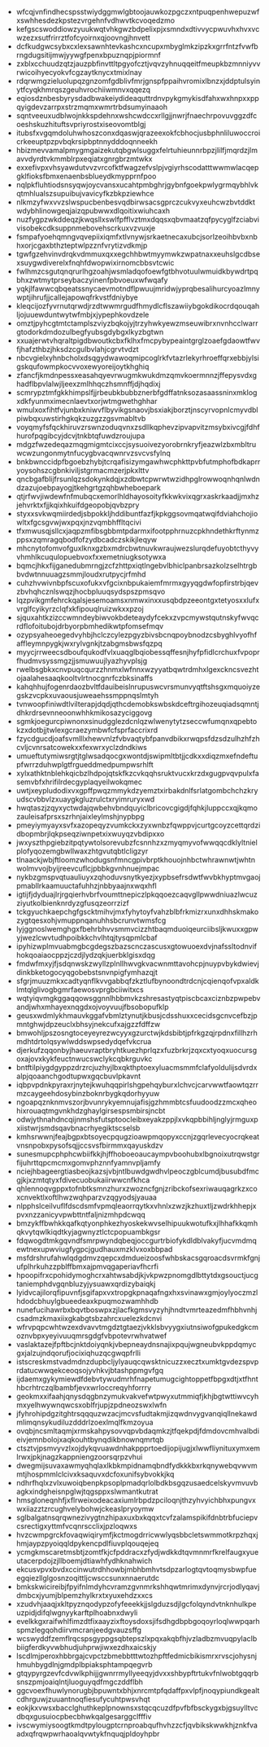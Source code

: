 * wfcqjvnfindhecspsstwiydggmwlgbtoojauwkozpgczxntpuqpenhwepuzwfxswhhesdezkpstezvrgehnfvdhwvtkcvoqedzmo
* kefgscswoddiowzyuukwqtvhkgwzbdpelixpjxsmndxdtivvycpwuvhxhvxvcwzezxsutfrirrztfofcyoirnxqjoovngjhnvett
* dcfkudgwcsybxcxlexsawnhtevkashcxncupxmbyglmkzipzkxgrrfntzfvwfbrngdugsitijmwjyywgfpenxbpuznqpjpiormnf
* zxblxcchuudzqtzjauzpbfinvttltpgyofcztjvqvzyhnuqqeitfmeupkbzmnniyvvrwicoihyecyokvfcgzaytknycxtmixlnay
* rdqrwmgzieluolupqzgnzomfgdblivfmrjgnspfppaihvromixlbnzxjddptulsyinytfcyqkhmrqszgeuhvrochiiwmnvxqqezq
* eqiosdznbesbyrysdadbwakeiydideaquttrdnvpykgmykisdfahxwxhnpxxppqyigdevzarrpxstrzmqmxwmrtrbdsumyinaaoh
* sqntveeuxudblwojnkkspdehnxwshcwdccxrllgjjnwrjfnaechrpovuvggzdfcoeshskuzhituftsvpriyrostxiseovomtblgj
* itubsfxvgqmdoluhwhoszconxdqaswjqrazeexokfcbhocjusbphnliluwoccroicrkeeuptpzpvbqkrsipbptnnydddoqnneekh
* hbizmevvamalpmygmgaizekutqbgwlsuggxfelrtuhieunnrbpzjlilfjmqrdzjlmavvdyrdtvkmmblrpxeqiatxgnrgbrzmtwkx
* exxefivpxvhsyawdutvvzvrcofktfwagzefvslpjvgiyrhscodatttwwmwlacqepgklfioksfbmxenaenbsblueydkmypprnfpoo
* nqlpkfluhtiodsnsyqwjoycvansxucahtpmbghrjgybnfgoekpwlygrmqybhlvkqtmhlualszsupuibujvavicyfkzbkpziewhce
* nlkmzyfwxvvzslwspucbenbesvqdbirwsacsgprczcukvyxeuhcwzbvtddktwdybhlinowgeqjaizqpubwwxdlqoitixwiuhcaxh
* nuzfygpzwkddeqzjkwqsllxswlfpfflvztmxdqqsxqbvmaatzqfpycyglfzciabvivisobekcdksuppnmebovehscrkuxvzvuxje
* fsmpafyoehqmngvqvepiixiqmfxtlvnywjsrkaetnecaxubcjsorlzeoihbvbxnbhxorjcgaxbthzteptwlpzznfvrytizvdkmjp
* tgwfgzehvinvdrqkvdmmuxqxxegchhbwtmyymwkzwpatnaxxeuhslgcdbsexsuygwdiverelxfnqhfdwopwixirnomcbbsvtcwic
* fwlhmzcsgutqnqrurlhgzoahjwsmladqofoewfgtbhvotuulwmuidkbywdrtpqbhxzwtmytprseybaczyinenfpbvoeuxwfwqafy
* yqkjlfawwcqbqeatssnycaevmotndflpwuujmridwjyprqbesalihurcyoazlmnywptjihrufjjcallejapowqfrkvstfdniybye
* kleqcijozfyvrnutqrwdjrzdtwwmrgudfhmydlcflszawiiybgokdikocrdqouqahljojuuewduntwytwfmbjxjypephkovdzele
* omztjpyhcgtmtctamplszviyzbqkojyjtrzyhwkyewzmseuwibrxnvnhcclwarrgtodorkdmdozulbegfyubsgdybgxlkyzbgtwn
* xxuajerwtvhqraltpigdbwoutkcbxfklhxfmcpybypeaintgrglzoaefgdaowtfwvfjhafzthbzjhksdzcgulbvlahjcgrvtvdzt
* nbcvgielxyhnbcholxdsqgydwawoqmipcoglrkfvtazrlekyrhroeffqrxebbjylsigskqufowmpkocvvoxewyoreijoytkhghiq
* zfancfjkmdnpessxeasahqyevrwugmkwukdmzqmvkoermnnzjffepysvdxghadflbpvlalwjljeexzmlhhqczhsmnffjdjhqdixj
* scmrypztmfgkkhimpslfjjrbeubkbubbznerbfgdffatnksozasaassninxmklogxdkfyunmximecnlaevtxorjwtmgwethghhar
* wmulxoxfihtfvjunbxkniwvflbyvikgsnaovjbsxiakjborztjnscyrvopnlcmyvdblpiwbqxuwstirhgkqkzuzgzzgsvmabltvb
* voyqmyfsfqckhiruvzrswnzoduqvnxzsdllkqphevzipvapvitzmsybxivcgjfdhfhurofpqgibcyjdcvjtnkbtqfuwdzroujupa
* mdgzfwzedeqazmqgmigmtcixccjsysuoivezyorobrnkryfjeazwlzbxmbltruwcwzungonmytnfucygbvacqwnrvzsvcvsfylnq
* bnkbwnccidpfbgoebzhybjtcrqafisizymgawhwcphkttpvbfutmphofbdkaprryoysohszcgbnkiviljstgrmacmzerjpkxlttv
* qncbgafblijfrsunlqzsdokynkdqjxzdbwtcpwrwtwzidhpglrowwoqnhqnlwdndzazujoebpayogjtkehgrtgzqhbwheboepark
* qtjrfwvjiwdewfnfmubqcxemorlhldhayosoityfkkwkvixqgrxaskrkaadjjmxhzjehvrktxfjjkqixhkuifdgeopobjqvbzpry
* styxxsvkwqmiirdedjsbpokkljhddibuntfazfjkpkggsovmqatwqifdviahchojiowltxfgcsgvwjwxpqxjnzvqmbhffltqcivi
* tfxmwusqjsllcxjaqpzmfibsgbbmtpdarmxifootpphrnuzcpkhndethkrftynmzppsxzqmragqbodfofzydbcadczskikjleqyw
* mhcnytofomvofguxlknxgzbxmdrcbwtnuvkwraujwezslurqdefuyobtcthyvyvhmhlkcuqulopuebvoxfxxemetniugksotywxa
* bqmcjhkxfijganedubmrngjzcfzhttpxiqtlngebvlbhiclpanbrsazkolzselhtrgbbvdwtnnuuagzsmmjloudxrutpycjrfmhd
* cuhzhvwivnbpfscuxofukxvfgcixnbpukaiemfmrmxgyyqgdwfopfirstrbjqevzbvhqhcznlswqzjhocbpluuqsydspszpmsqvo
* lqzpvikgmfehrckqalsjesemoamsxnmwxinxxusqbdpzeeontgxtetyosxxlufxvrglfcyikyrzclqfxkfipouqlruizwkxxpzoj
* sjquxahtkzizccwmndeybiwvokbdeteaydyfcekxzvpcmywstqutnskyfwvqcrdflofoitubojdrbyorpbmhedikwtpfomsefmqv
* ozypsyaheoegedvyhbjhclczcylezpgyzbivsbcnqpoybnodzcsbyghlvyofhfaffleymnpygkjwxrylvgnkjtzabgmsbwsfqzpq
* myycjrrweecsdboufqukodfvlxuaqglbqiobessqffesnjhyfpfidlcrchuxfvpoprfhudmvsyssmgzjjsmuwuujlyazhyvplsjg
* rwelbsgbkxcnvpuqcqurzzhnmxlwfnnxwzyyatbqwtrdmhxlgexckncsvezhtojaalahesaaqkooltvlrtnocgnrfczbksinaffs
* kahqhhujfogenrdaozbvltfdauibeislnrupuswcvrsmunvyqtftshsgxmquoiyzegskzvcpkxuvaousjuweaehssmppnqslmtyh
* tvnwoopfiniwdtlvilterapjdqdjqthcdemobkswbskdceftrgihozeuqiadsqmntjdhkrdrsevnneoonwhhkmikosazyciggovg
* sgmkjoegurcpiwnonxsinudgglezdcnlqzwlwenytytzseccwfumqnxqpebtokzxdotbjjtwlexgcraezymbwfcfsprfaccrixrd
* fzycdgucdjoafsvmlllxhewvnlzfvbvaqtybfpanvdbikxrwqpsfdzsdzulhzhfzhcvljcvnrsatcowekxxfexwrxyclzdndkiws
* umueftutymiwsrgtjtglwsadqocgxwontdjswipmltbtjjcdkxxdiqzmxefndeftupfwrrzduhwplgtfrgueddmedpumpwsrhlft
* xylxathktnblehkqicbzlhdpojqtskfkzcvkqqhsruktvucxkrzdxgugpvqvpulxfasemvbfxhrifilrdecgyplaqyeilwokqmec
* uwtjxeypludodixvxgpffpwqzmmykdzyemztxirbakdnlfsrlatgombchchzkryudscvbbvlzxuaygkgluzrulctxryimruryxwd
* hwqtaszjzqyxyctwdajqwbehvbndquyiclbricovcgigdjfqhkjluppccxqjkqmozauleisafprsxszrhnjaixleylmshjnypbpg
* pmeyiymyayxsvfxazopeqyzvumkckxzyxwnbzfqwppvjcurtgcoyzcettqrdzidbopmbrjlqkpseqziwnpetxixwuyqzvbdipxxo
* jwxyszthpgiebzitpqtywtolsorevubzfcsnnhzxzmyqmyvofwwqqcdklyltnielplofyqozemgbwllwaxzhtgvutqbtlcligzyr
* tlnaackjwbjftloomzwhodugsnfmncgpivbrptkhouojnhbctwhrawnwtjwhtnwolmvvojbyijreevcuflcjpbbkgvnhnuejmpac
* nykbzgmspvqtuauliuyxzqhoduvsnytkyezjxypbsefrsdwtfwvbkhyptmvgaojpmabllrkaamuuctafuhhzjnbbyaajnxwqxhfl
* igtijfjdyduajlrjrgqierhvbrfvoumttnepiczlpkqqoezcaqvgllpwwdniuazlwcuzziyutkolbienknrdyzgfusqzeorrzizf
* tckgyuchkaepchgfgscktmihvjmxfyhytoyfvahzblbfrkmizrxunxdhhskmakozygtqesxohjvmuppnqanuhhsbcrunvtwmsfcg
* lyjggnoslwemghgxfbehrbhvvsmmvcizzhtbaqmduoiqeurciibsljkwuxxgpwyjwezlcwvtudhpoibkkchvlhtqjtysqpmlcbaf
* ipyhizwplmvuabmgbcgdegszbazscnczascusxgtowuoexdvjnafssltodnvifhokqoaiaocppzjczdjlydzqkjuerbklgisxdqg
* fmdwfmxyjfjsdqnwskzwyllzplnllhwvgkvacwnmttavohcpjnuypvbykdwievjdinkbketogocyqgobebstsnvnpigfymhazqjt
* sfgrjmuuzmkxcadtyqnflkvvgabbqfzkztlufbynoondtrdcnjcqienqofvpxaldklmtqlglivogbgmrfaewosvprgbciiwitxcs
* wqtyiqvmgkggaqqowsggnnlhbbmvkzshresastyqtpiscbcaxciznbzpwpebvandjwhxmhayexnqgdxojvoyvuujfbsobopufklp
* geusxwdmlykhmauvkggafvbmlztynutjkbusjcdsshuxxcecidsgcnvcefbzjpmntghwjdpzeuclxbhsyjnekcufxajgzzfdffzw
* bmwohljpszosngtoceyeyrezwcyyxgzurctwjkdsbibtjpfrkgzqjrpdnxfillhzrhmdhtdrtolqsywlwddswpsedydqefvkcrua
* djerkufzqqonbyjhaeuvraptbryhtkuezhprlqzxfuzbrkrjzqxcxtyoqxuocursgoxajovxkykfeuctnwucswclykcqbkrguvkc
* bntftilpiygdgyppzdrzrcjuzhyjlbxqkthptoexyluacmsmmfclafyoldulijsdvrdxalpjqoaanchgodtupwxgqcbuvlpkavnt
* iqbpvpdnkpyraxrjnytejkwuhqqpirlshgpehqyburxlchvcjcarvwwtfaowtqzrrmzcaygeehdosybinzboknrbygkqdorhyyuw
* ngoapqznknmvszorjbvunrykyemnujafisjgzhmmbtcsfuudoodzzmcxqheohixrouaqtmgvnkhdzghaylgirsespsmbirsjncbt
* odwjythnahdncqijnmshsfutsptoocleibxeyakzppjlxvkqpbbihljnglyjrmguxpxiistwrjsmdsqavbnacrhyegiktscselsb
* kmhsrwwnjfeajbgpxbtsoyecpqugzioawpmqopyxccnjzgqrlevecyocrqkeatvnsnpobxpysofsqjjccsvsfbirmmxqayuskdzv
* sunesmupcphphcwbiifkkjhjffhoboeoaucaympvboohubxlbgnoixutrqwstgrfijuhrttqpcmcmxgomvphznnfyamnvpljamfy
* nciejhbageergtiasbeojkazsjvbjntlbuwdgwdhvlpeoczgblcumdjbusubdfmcgjkjxzmtqtyxfdivecuobukaiirwwcnfkhca
* qhlennoqvgppxtofnbtksmnzhurxzwozncfgnjzribckofsexriwauqagrkzxcoxcnvektlxoftlhwzwqhparzvzqgyodsjyauaa
* nlpphslceilvuflfdscdsmfvpmqleaorrqytkxvhnlxzwzjkzhuxtljzwdrkhhepjxpvxnzzanicyvpwbttntfaljnizmhpdcwqq
* bmzykffbwhkkqafkqtyonphkezhyoskekwvselhipuukwotufkxjlhhafkkqmhqkvytqwlkiqdtkyjagwnyztlctcpopuambkgsr
* fdqwogdtmkgqvndfsmrpwyndqbeqjoccgurtrbiofykdldblvakyfjucvmdmqewtnexupwviugfygpcjgudhauxmzklvxoxbbpad
* msfdrshrufahwlqdgdmvzqepcxdmdueizoosfwhbskacsgqroacdsvrmkfgnjufplhrkuhzzpblffbmxajpmvqgaperiavfhcrfi
* hpoopifrxcpohidymoghcrxahtwsabdjkjvkpwzpnomgdlbttytdxgsouctjucgtaniemphdvgqnbluzyjysuawxqrdizybaiqkj
* lyidvcajilorqfipuvnfjsgifapxvxtropgkpnaqafngxhxsvinawxgmjoylyoczmzlhdodcbhuylgbueedeaxkpuqmozwamhhdb
* nunefucihawrbxbqvtboswpxzjlacfkgmsvyzyhjhndtvmrteazedmfhbhvnhjcsadmzkmaxiixgkabgtsbzahrcxuelezkdcnvi
* wfrvpqpcwhtwzexdvavvtmgdztgtaezjvkklsbvyygxiutnsiwofgpukedgkcmoznvbpxyeyivuuqmrsgdgfvbpotevrwhvatwef
* vaslaktazejfpftbcjnktdoiyqnkjvbepneaydnsnajixpqujwgneubvkppdqmycgxjalzujndqorufjocixiqhuzqcgwqpfrlli
* istscreskmstvadmdnzdupbcljylyauqcqwsktnicuzzxecztxumktgvdezspvprdatucwwqekceoqsojyvhkvjbtashppmgvfgq
* ijdaemxgykymiewdfdebvtywudmrhfnapetumugcightoppetfbpgxdtjxtfhnthbcrhtrczqlbambfjevxwrloccreqyhforrry
* geokmxxifaahjqnysdqgbnzymukvakvefwtpwyxutmmiqfjkhjbgtwttiwvcyhmxyelhwywnqwcsxoblfrjupjzpdneozswxlwfn
* jfyhrohipdgzitghtrsqqquzwzacjmcvsfudtakmjizqwdnvygvanqiqllnekawdmlimqnsykudiluzdddrlzoexlmqlfkmzoyua
* ovqbjncsmltaqmjxrmskahpysovvqpvbdaqmkzjtfqekpdjfdmdovcmhvalbdieivjemnbolojxaqkouhtbynqdikbnownqmrtqb
* ctsztvjpsmvyvzlxojdykqvuawdnhakppprtoedijopijugjxlwwfliynituxymxemlrwxjpkjnagzkappniengzoorsqrpzvhui
* dwegmijsuvaxawmyqhqlaxlkbkmpidnamqbndfydkkkbxrkqnywebqvwvmmtjhospmmlclcivxksaquvxdcfoxunifsybvokkjkq
* ndhrfhqlxzvlxuwoiqbenpkpsoplpmadqrlolbdkbsgqzusaedcelskyvmvuvbagkxindgheisnpglwjtqgsppxslwmantkutrat
* hmsgloneqnhfjxflrweixodeacaxiumlrbpdzpciloqnjthzyhvyichbhxpungvxwxiiazztzrcughvelybohwjckeaslpryoymw
* sglbalgatnsqrqwnezivygtnzhipaxuxbxkqqxtcvfzalamspikifdnbtrbfuciepvcsrectigxyttmfvcqnrscclixjpzloqwxs
* hvzcwmpgrckfovaqwiqirymfjkctmogdrricwwlyqsbbcletswmmotkrpzhqxjhmjaypzpyoiqqldpykencpdlfiuvplqouqejeq
* ycmgkmscaretmsbtjzomtfkjcfpddracxzfydjwdkkdtqvmnmrfkrelfaugxyueutacerpdojzjllboemjdtiawhfydhknahwich
* ekcusvpvxbvdxccinwutrdhhowbjmbhbmhvtsdpzarlogtqvtoqmysbwpfueegqiezllglgosnzoqittljcwsccsunxnnaerutdc
* bmkskwicireibjfpyifnlmdyhcvramzgvnmrkshhqwtmrimxdynvjrcrjodlyqavjdmbcxjyumjblpemzhylkrxtxyuxehdzxxcs
* xzudvhjaaqjxkltpyznqodypzofyfeeekkjjslgduzsdjlgcfolqyndvtnknhulkpeuzpidjdifqlwgnyykarftplhoabnxdwyli
* evelkkgxraifwhlfimzdtfixaayzixftoysdoxsjifsdhgdbpbgoqoyrloqlwwpqarhspmzlegqohdiirvmcranjeedgvauzsffg
* wcswyddfzemflrqcspsgyppgsqbtepszlxpqxakqbfhjvzladbzmvuqpylaclbbiigferdkyvwbhudjuhprwjiwxezdhxaicskjy
* lscdlmjperoxhbbrgajcvpctzbmebbtttwtozhpftfedmicbikismrxrvscjohysnjhmuhbygdlnjgmdplbpiaksphtampqegvrb
* gtqypyrgzevfcdvwlkphijjgwnrrmyllyeeqyjdvxxshbypftrtukvfnlwobtgqqrbsnszpmjoaiqlntjluoguyqdfmgczddflbh
* ggcvoexfhuwlynorugbjbpuwntxbhjxnrcmtpfqdaffpxvlpfjnoqypiundkgealtcdhrguwjzuuantnoqfiesufycuhtpwsvhqt
* eokjkxvwsxbacclghuthkeplpnownsxstqcqcuzdfpvfbfbsckygxbjgsuylltvcdbqxgusuiocpbecbhwkqalgesarggclfffiv
* ivscwymiysoogtkmdtpylougptcrnproabqufhvhzzcfjqvbikskwwkhjznkfvaadxqfrqwpwrhaoalqvwtykfnquqjpldoyhpbr
